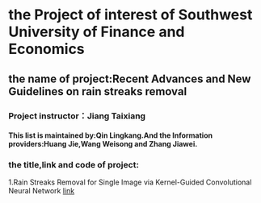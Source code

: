 # the Project of interest of Southwest University of Finance and Economics 
## the name of project:Recent Advances and New Guidelines on rain streaks removal
### Project instructor：Jiang Taixiang 
#### This list is maintained by:Qin Lingkang.And the Information providers:Huang Jie,Wang Weisong and Zhang Jiawei.

### the title,link and code of project:
1.Rain Streaks Removal for Single Image via Kernel-Guided Convolutional Neural Network [link](https://ieeexplore.ieee.org/stamp/stamp.jsp?arnumber=9173811)
